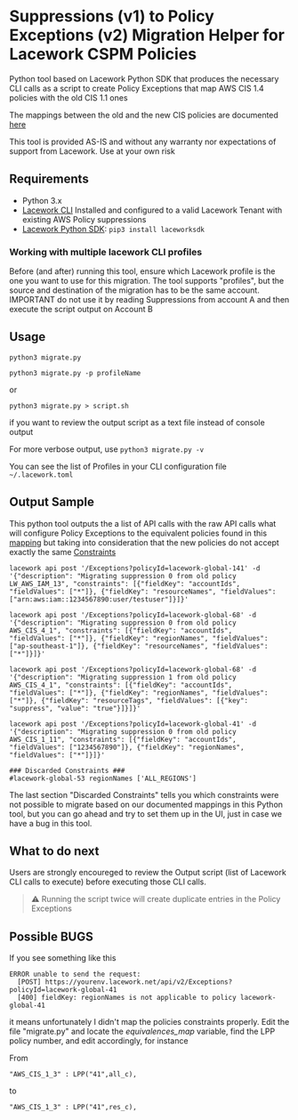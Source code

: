 # Suppressions (v1) to Policy Exceptions (v2) Migration Helper for Lacework CSPM Policies

Python tool based on Lacework Python SDK that produces the necessary CLI calls as a script to create Policy Exceptions that map AWS CIS 1.4 policies with the old CIS 1.1 ones

The mappings between the old and the new CIS policies are documented [here](https://docs.lacework.com/console/cis-aws-140-benchmark-report#mapping-between-legacy-lacework-rules-and-latest-lacework-policies)

This tool is provided AS-IS and without any warranty nor expectations of support from Lacework. Use at your own risk

## Requirements
- Python 3.x
- [Lacework CLI](https://docs.lacework.com/cli/) Installed and configured to a valid Lacework Tenant with existing AWS Policy suppressions
- [Lacework Python SDK](https://github.com/lacework/python-sdk): `pip3 install laceworksdk`

### Working with multiple lacework CLI profiles
Before (and after) running this tool, ensure which Lacework profile is the one you want to use for this migration. The tool supports "profiles", but the source and destination of the migration has to be the same account.
IMPORTANT do not use it by reading Suppressions from account A and then execute the script output on Account B

## Usage

`python3 migrate.py ` 

`python3 migrate.py -p profileName`

or

`python3 migrate.py > script.sh` 

if you want to review the output script as a text file instead of console output

For more verbose output, use
`python3 migrate.py -v` 

You can see the list of Profiles in your CLI configuration file `~/.lacework.toml`


## Output Sample

This python tool outputs the a list of API calls with the raw API calls what will configure Policy Exceptions to the equivalent policies found in this [mapping](https://docs.lacework.com/console/cis-aws-140-benchmark-report#mapping-between-legacy-lacework-rules-and-latest-lacework-policies) but taking into consideration that the new policies do not accept exactly the same [Constraints](https://docs.lacework.com/console/aws-compliance-policy-exceptions-criteria#aws-cis-110---exception-criteria)

```
lacework api post '/Exceptions?policyId=lacework-global-141' -d '{"description": "Migrating suppression 0 from old policy LW_AWS_IAM_13", "constraints": [{"fieldKey": "accountIds", "fieldValues": ["*"]}, {"fieldKey": "resourceNames", "fieldValues": ["arn:aws:iam::1234567890:user/testuser"]}]}'

lacework api post '/Exceptions?policyId=lacework-global-68' -d '{"description": "Migrating suppression 0 from old policy AWS_CIS_4_1", "constraints": [{"fieldKey": "accountIds", "fieldValues": ["*"]}, {"fieldKey": "regionNames", "fieldValues": ["ap-southeast-1"]}, {"fieldKey": "resourceNames", "fieldValues": ["*"]}]}'

lacework api post '/Exceptions?policyId=lacework-global-68' -d '{"description": "Migrating suppression 1 from old policy AWS_CIS_4_1", "constraints": [{"fieldKey": "accountIds", "fieldValues": ["*"]}, {"fieldKey": "regionNames", "fieldValues": ["*"]}, {"fieldKey": "resourceTags", "fieldValues": [{"key": "suppress", "value": "true"}]}]}'

lacework api post '/Exceptions?policyId=lacework-global-41' -d '{"description": "Migrating suppression 0 from old policy AWS_CIS_1_11", "constraints": [{"fieldKey": "accountIds", "fieldValues": ["1234567890"]}, {"fieldKey": "regionNames", "fieldValues": ["*"]}]}'

### Discarded Constraints ###
#lacework-global-53 regionNames ['ALL_REGIONS']
```

The last section "Discarded Constraints" tells you which constraints were not possible to migrate based on our documented mappings in this Python tool, but you can go ahead and try to set them up in the UI, just in case we have a bug in this tool.

## What to do next

Users are strongly encoureged to review the Output script (list of Lacework CLI calls to execute) before executing those CLI calls.

> :warning: Running the script twice will create duplicate entries in the Policy Exceptions

## Possible BUGS

If you see something like this
```
ERROR unable to send the request: 
  [POST] https://yourenv.lacework.net/api/v2/Exceptions?policyId=lacework-global-41
  [400] fieldKey: regionNames is not applicable to policy lacework-global-41
```

it means unfortunately I didn't map the policies constraints properly. Edit the file "migrate.py" and locate the *equivalences_map* variable, find the LPP policy number, and edit accordingly, for instance

From 

`"AWS_CIS_1_3" : LPP("41",all_c),`

to

`"AWS_CIS_1_3" : LPP("41",res_c),`
